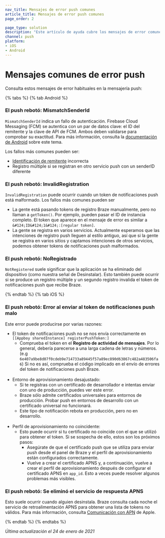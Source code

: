 ```yaml
---
nav_title: Mensajes de error push comunes
article_title: Mensajes de error push comunes
page_order: 2

page_type: solution
description: "Este artículo de ayuda cubre los mensajes de error comunes relacionados con push para iOS y Android, y te guía a través de posibles soluciones."
channel: push
platform:
- iOS
- Android
---
```


# Mensajes comunes de error push

Consulta estos mensajes de error habituales en la mensajería push:

{% tabs %}
{% tab Android %} 
### El push rebotó: MismatchSenderId
`MismatchSenderId` indica un fallo de autenticación. Firebase Cloud Messaging (FCM) se autentica con un par de datos clave: el ID del remitente y la clave de API de FCM.  Ambos deben validarse para comprobar su exactitud. Para más información, consulta la [documentación de Android](https://firebase.google.com/docs/cloud-messaging/http-server-ref#error-codes) sobre este tema.

Los fallos más comunes pueden ser:
- [Identificación de remitente]({{site.baseurl}}/developer_guide/platform_integration_guides/android/push_notifications/integration/standard_integration/#step-1-enable-firebase) incorrecta
- Registro múltiple si se registran en otro servicio push con un senderID diferente

### El push rebotó: InvalidRegistration
`InvalidRegistration` puede ocurrir cuando un token de notificaciones push está malformado. Los fallos más comunes pueden ser
- La gente está pasando tokens de registro Braze manualmente, pero no llaman a `getToken()`. Por ejemplo, pueden pasar el ID de instancia completo. El token que aparece en el mensaje de error es similar a `&#124;ID&#124;1&#124;:[regular token]`.  
- La gente se registra en varios servicios. Actualmente esperamos que las intenciones de registro push lleguen al estilo antiguo, así que si la gente se registra en varios sitios y captamos intenciones de otros servicios, podemos obtener tokens de notificaciones push malformados.

### El push rebotó: NoRegistrado
`NotRegistered` suele significar que la aplicación se ha eliminado del dispositivo (como nuestra señal de Desinstalar). Esto también puede ocurrir si se produce un registro múltiple y un segundo registro invalida el token de notificaciones push que recibe Braze.

{% endtab %}
{% tab iOS %}

### El push rebotó: Error al enviar al token de notificaciones push malo

Este error puede producirse por varias razones:
- El token de notificaciones push no se nos envía correctamente en `[[Appboy sharedInstance] registerPushToken:]`
	- Comprueba el token en el **Registro de actividad de mensajes**. Por lo general, debería parecerse a una larga cadena de letras y números. (e.g `6e407a9be8d07f0cdeb9e714733a89445f57a89ec890d63867c482a483506fa6`) Si no es así, comprueba el código implicado en el envío de errores del token de notificaciones push Braze.<br><br>
- Entorno de aprovisionamiento desajustado:
	- Si te registras con un certificado de desarrollador e intentas enviar con uno de producción, puedes ver este error.  
	- Braze sólo admite certificados universales para entornos de producción. Probar push en entornos de desarrollo con un certificado universal no funcionará. 
	- Este tipo de notificación rebota en producción, pero no en desarrollo.<br><br>
- Perfil de aprovisionamiento no coincidente:
	- Esto puede ocurrir si tu certificado no coincide con el que se utilizó para obtener el token. Si se sospecha de ello, estos son los próximos pasos:
		- Asegúrate de que el certificado push que se utiliza para enviar push desde el panel de Braze y el perfil de aprovisionamiento están configurados correctamente.
		- Vuelve a crear el certificado APNS y, a continuación, vuelve a crear el perfil de aprovisionamiento después de configurar el certificado APNS en `app_id`. Esto a veces puede resolver algunos problemas más visibles.

### El push rebotó: Se eliminó el servicio de respuesta APNS

Esto suele ocurrir cuando alguien desinstala. Braze consulta cada noche el servicio de retroalimentación APNS para obtener una lista de tokens no válidos. Para más información, consulta [Comunicación con APN](https://developer.apple.com/library/archive/documentation/NetworkingInternet/Conceptual/RemoteNotificationsPG/CommunicatingwithAPNs.html) de Apple.


{% endtab %}
{% endtabs %}

_Última actualización el 24 de enero de 2021_

